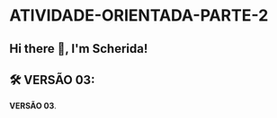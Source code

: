 # ATIVIDADE-ORIENTADA-PARTE-2

## Hi there 👋, I'm Scherida!

## 🛠 VERSÃO 03:

<p align="left"> 
  <strong>VERSÃO 03</strong>.
</p>